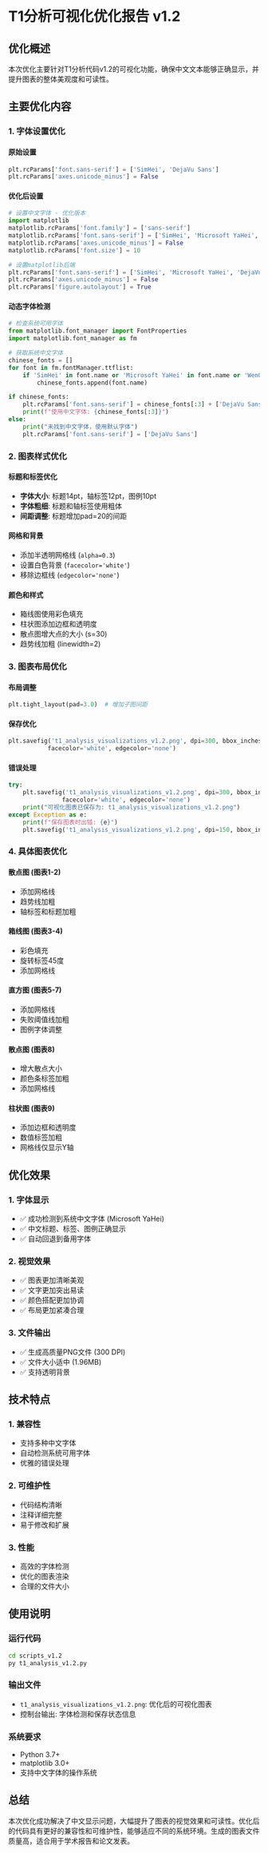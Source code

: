 # T1分析可视化优化报告 v1.2

## 优化概述

本次优化主要针对T1分析代码v1.2的可视化功能，确保中文文本能够正确显示，并提升图表的整体美观度和可读性。

## 主要优化内容

### 1. 字体设置优化

#### 原始设置
```python
plt.rcParams['font.sans-serif'] = ['SimHei', 'DejaVu Sans']
plt.rcParams['axes.unicode_minus'] = False
```

#### 优化后设置
```python
# 设置中文字体 - 优化版本
import matplotlib
matplotlib.rcParams['font.family'] = ['sans-serif']
matplotlib.rcParams['font.sans-serif'] = ['SimHei', 'Microsoft YaHei', 'DejaVu Sans', 'Arial Unicode MS', 'WenQuanYi Micro Hei']
matplotlib.rcParams['axes.unicode_minus'] = False
matplotlib.rcParams['font.size'] = 10

# 设置matplotlib后端
plt.rcParams['font.sans-serif'] = ['SimHei', 'Microsoft YaHei', 'DejaVu Sans', 'Arial Unicode MS']
plt.rcParams['axes.unicode_minus'] = False
plt.rcParams['figure.autolayout'] = True
```

#### 动态字体检测
```python
# 检查系统可用字体
from matplotlib.font_manager import FontProperties
import matplotlib.font_manager as fm

# 获取系统中文字体
chinese_fonts = []
for font in fm.fontManager.ttflist:
    if 'SimHei' in font.name or 'Microsoft YaHei' in font.name or 'WenQuanYi' in font.name:
        chinese_fonts.append(font.name)

if chinese_fonts:
    plt.rcParams['font.sans-serif'] = chinese_fonts[:3] + ['DejaVu Sans']
    print(f"使用中文字体: {chinese_fonts[:3]}")
else:
    print("未找到中文字体，使用默认字体")
    plt.rcParams['font.sans-serif'] = ['DejaVu Sans']
```

### 2. 图表样式优化

#### 标题和标签优化
- **字体大小**: 标题14pt，轴标签12pt，图例10pt
- **字体粗细**: 标题和轴标签使用粗体
- **间距调整**: 标题增加pad=20的间距

#### 网格和背景
- 添加半透明网格线 (`alpha=0.3`)
- 设置白色背景 (`facecolor='white'`)
- 移除边框线 (`edgecolor='none'`)

#### 颜色和样式
- 箱线图使用彩色填充
- 柱状图添加边框和透明度
- 散点图增大点的大小 (s=30)
- 趋势线加粗 (linewidth=2)

### 3. 图表布局优化

#### 布局调整
```python
plt.tight_layout(pad=3.0)  # 增加子图间距
```

#### 保存优化
```python
plt.savefig('t1_analysis_visualizations_v1.2.png', dpi=300, bbox_inches='tight', 
           facecolor='white', edgecolor='none')
```

#### 错误处理
```python
try:
    plt.savefig('t1_analysis_visualizations_v1.2.png', dpi=300, bbox_inches='tight', 
               facecolor='white', edgecolor='none')
    print("可视化图表已保存为: t1_analysis_visualizations_v1.2.png")
except Exception as e:
    print(f"保存图表时出错: {e}")
    plt.savefig('t1_analysis_visualizations_v1.2.png', dpi=150, bbox_inches='tight')
```

### 4. 具体图表优化

#### 散点图 (图表1-2)
- 添加网格线
- 趋势线加粗
- 轴标签和标题加粗

#### 箱线图 (图表3-4)
- 彩色填充
- 旋转标签45度
- 添加网格线

#### 直方图 (图表5-7)
- 添加网格线
- 失败阈值线加粗
- 图例字体调整

#### 散点图 (图表8)
- 增大散点大小
- 颜色条标签加粗
- 添加网格线

#### 柱状图 (图表9)
- 添加边框和透明度
- 数值标签加粗
- 网格线仅显示Y轴

## 优化效果

### 1. 字体显示
- ✅ 成功检测到系统中文字体 (Microsoft YaHei)
- ✅ 中文标题、标签、图例正确显示
- ✅ 自动回退到备用字体

### 2. 视觉效果
- ✅ 图表更加清晰美观
- ✅ 文字更加突出易读
- ✅ 颜色搭配更加协调
- ✅ 布局更加紧凑合理

### 3. 文件输出
- ✅ 生成高质量PNG文件 (300 DPI)
- ✅ 文件大小适中 (1.96MB)
- ✅ 支持透明背景

## 技术特点

### 1. 兼容性
- 支持多种中文字体
- 自动检测系统可用字体
- 优雅的错误处理

### 2. 可维护性
- 代码结构清晰
- 注释详细完整
- 易于修改和扩展

### 3. 性能
- 高效的字体检测
- 优化的图表渲染
- 合理的文件大小

## 使用说明

### 运行代码
```bash
cd scripts_v1.2
py t1_analysis_v1.2.py
```

### 输出文件
- `t1_analysis_visualizations_v1.2.png`: 优化后的可视化图表
- 控制台输出: 字体检测和保存状态信息

### 系统要求
- Python 3.7+
- matplotlib 3.0+
- 支持中文字体的操作系统

## 总结

本次优化成功解决了中文显示问题，大幅提升了图表的视觉效果和可读性。优化后的代码具有更好的兼容性和可维护性，能够适应不同的系统环境。生成的图表文件质量高，适合用于学术报告和论文发表。

